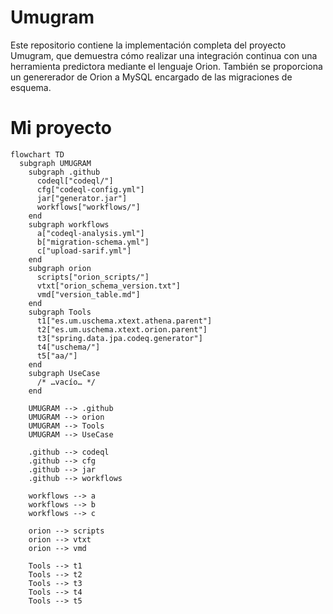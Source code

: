 # Umugram

Este repositorio contiene la implementación completa del proyecto Umugram, que demuestra cómo realizar una integración continua con una herramienta predictora mediante el lenguaje Orion. También se proporciona un genererador de Orion a MySQL encargado de las migraciones de esquema.

# Mi proyecto

```mermaid
flowchart TD
  subgraph UMUGRAM
    subgraph .github
      codeql["codeql/"]
      cfg["codeql-config.yml"]
      jar["generator.jar"]
      workflows["workflows/"]
    end
    subgraph workflows
      a["codeql-analysis.yml"]
      b["migration-schema.yml"]
      c["upload-sarif.yml"]
    end
    subgraph orion
      scripts["orion_scripts/"]
      vtxt["orion_schema_version.txt"]
      vmd["version_table.md"]
    end
    subgraph Tools
      t1["es.um.uschema.xtext.athena.parent"]
      t2["es.um.uschema.xtext.orion.parent"]
      t3["spring.data.jpa.codeq.generator"]
      t4["uschema/"]
      t5["aa/"]
    end
    subgraph UseCase
      /* …vacío… */
    end
    
    UMUGRAM --> .github
    UMUGRAM --> orion
    UMUGRAM --> Tools
    UMUGRAM --> UseCase
    
    .github --> codeql
    .github --> cfg
    .github --> jar
    .github --> workflows
    
    workflows --> a
    workflows --> b
    workflows --> c
    
    orion --> scripts
    orion --> vtxt
    orion --> vmd
    
    Tools --> t1
    Tools --> t2
    Tools --> t3
    Tools --> t4
    Tools --> t5
```

